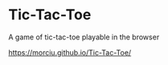# Tic-Tac-Toe

A game of tic-tac-toe playable in the browser

https://morciu.github.io/Tic-Tac-Toe/
